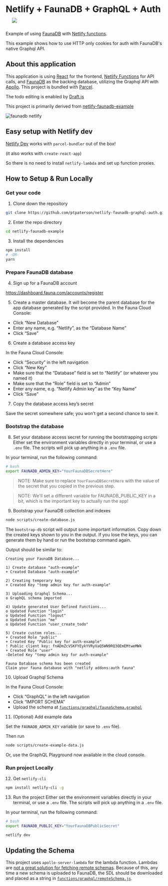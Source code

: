 # Netlify + FaunaDB + GraphQL + Auth &nbsp;&nbsp;&nbsp;<a href="https://app.netlify.com/start/deploy?repository=https://github.com/ptpaterson/netlify-faunadb-graphql-auth&stack=fauna"><img src="https://www.netlify.com/img/deploy/button.svg"></a>

Example of using [FaunaDB](https://fauna.com/) with [Netlify functions](https://www.netlify.com/docs/functions/).

This example shows how to use HTTP only cookies for auth with FaunaDB's native Graphql API.

## About this application

This application is using [React](https://reactjs.org/) for the frontend, [Netlify Functions](https://www.netlify.com/docs/functions/) for API calls, and [FaunaDB](https://fauna.com/) as the backing database, utilizing the Graphql API with [Apollo](https://www.apollographql.com/docs/apollo-server/deployment/lambda/). This project is bundled with [Parcel](https://parceljs.org/).

The todo editing is enabled by [Draft.js](https://draftjs.org/)

This project is primarily derived from [netlify-faunadb-example](https://github.com/netlify/netlify-faunadb-example)

![faunadb netlify](https://user-images.githubusercontent.com/532272/42067494-5c4c2b94-7afb-11e8-91b4-0bef66d85584.png)

## Easy setup with Netlify dev

[Netlify Dev](https://www.netlify.com/products/dev/) works with `parcel-bundler` out of the box!

(it also works with `create-react-app`)

So there is no need to install `netlify-lambda` and set up function proxies.

## How to Setup & Run Locally

### Get your code

1. Clone down the repository

  ```bash
  git clone https://github.com/ptpaterson/netlify-faunadb-graphql-auth.git
  ```

2. Enter the repo directory

  ```bash
  cd netlify-faunadb-example
  ```

3. Install the dependencies

  ```bash
  npm install
  # -OR-
  yarn
  ```

### Prepare FaunaDB database

4. Sign up for a FaunaDB account

  https://dashboard.fauna.com/accounts/register

5. Create a master database. It will become the parent database for the app database generated by the script provided.
In the Fauna Cloud Console:

  - Click “New Database”
  - Enter any name, e.g. “Netlify”, as the “Database Name”
  - Click “Save”

6. Create a database access key

  In the Fauna Cloud Console:

  - Click “Security” in the left navigation
  - Click “New Key”
  - Make sure that the “Database” field is set to “Netlify” (or whatever you named it)
  - Make sure that the “Role” field is set to “Admin”
  - Enter any name, e.g. “Netlify Admin key” as the “Key Name”
  - Click “Save”

7. Copy the database access key’s secret

  Save the secret somewhere safe; you won’t get a second chance to see it.

### Bootstrap the database

8. Set your database access secret for running the bootstrapping scripts
  Either set the environment variables directly in your terminal, or use a `.env` file. The scripts will pick up anything in a `.env` file.

  In your terminal, run the following command:

  ```bash
  # bash
  export FAUNADB_ADMIN_KEY="YourFaunaDBSecretHere"
  ```

  > NOTE: Make sure to replace `YourFaunaDBSecretHere` with the value of the secret that you copied in the previous step.

  > NOTE: We'll set a different variable for FAUNADB_PUBLIC_KEY in a bit, which is the important key to actually run the app!

9. Bootstrap your FaunaDB collection and indexes

  ```bash
  node scripts/create-database.js
  ```

  The `bootstrap-db` script will output some important information. Copy down the created keys shown to you in the output. If you lose the keys, you can generate them by hand or run the bootstrap command again.

  Output should be similar to:

  ```
  Creating your FaunaDB Database...

  1) Create database "auth-example"
  + Created Database "auth-example"

  2) Creating temporary key
  + Created Key "temp admin key for auth-example"

  3) Uploading Graphql Schema...
  o GraphQL schema imported

  4) Update generated User Defined Functions...
  o Updated Function "login"
  o Updated Function "logout"
  o Updated Function "me"
  o Updated Function "user_create_todo"

  5) Create custom roles...
  + Created Role "public"
  + Created Key "Public key for auth-example"
  ! Public client key: fnADmZcVSKFYEykYVRyVaQ5WN9RQ3OEmEMtweMWk
  + Created Role "user"
  -Deleted Key "temp admin key for auth-example"

  Fauna Database schema has been created
  Claim your fauna database with "netlify addons:auth fauna"
  ```

10. Upload Graphql Schema

  In the Fauna Cloud Console:

  - Click “GraphQL” in the left navigation
  - Click “IMPORT SCHEMA”
  - Upload the schema at [`functions/graphql/faunaSchema.graphql`](https://github.com/ptpaterson/netlify-faunadb-graphql-auth/blob/master/functions/graphql/faunaSchema.graphql)

11. (Optional) Add example data

  Set the `FAUNADB_ADMIN_KEY` variable (or save to `.env` file).

  Then run

  ```bash
  node scripts/create-example-data.js
  ```

  Or, use the GraphQL Playground now available in the cloud console.

### Run project Locally

12. Get `netlify-cli`

  ```bash
  npm install netlify-cli -g
  ```

13. Run the project
  Either set the environment variables directly in your terminal, or use a `.env` file. The scripts will pick up anything in a `.env` file.

  In your terminal, run the following command:

  ```bash
  # bash
  export FAUNADB_PUBLIC_KEY="YourFaunaDBPublicSecret"
  ```

  ```bash
  netlify dev
  ```

## Updating the Schema

This project uses `apollo-server-lambda` for the lambda function. Lambdas are [not a great solution for fetching remote schemas](https://github.com/apollographql/apollo-server/issues/3190). Because of this, any time a new schema is uploaded to FaunaDB, the SDL should be downloaded and placed as a string in [`functions/graphql/remoteSchema.js`](https://github.com/ptpaterson/netlify-faunadb-graphql-auth/blob/master/functions/graphql/remoteSchema.js).
